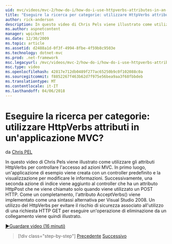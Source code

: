 ```yaml
---
uid: mvc/videos/mvc-2/how-do-i/how-do-i-use-httpverbs-attributes-in-an-mvc-application
title: "Eseguire la ricerca per categorie: utilizzare HttpVerbs attributi in un'applicazione MVC? | Microsoft Docs"
author: rick-anderson
description: In questo video di Chris Pels viene illustrato come utilizzare gli attributi HttpVerbs per controllare l'accesso ad azioni MVC. In primo luogo, un'applicazione di esempio viene creata con un valore predefinito co...
ms.author: aspnetcontent
manager: wpickett
ms.date: 12/30/2009
ms.topic: article
ms.assetid: d2488a1d-0f3f-4994-8fbe-4f59b8c9503e
ms.technology: dotnet-mvc
ms.prod: .net-framework
msc.legacyurl: /mvc/videos/mvc-2/how-do-i/how-do-i-use-httpverbs-attributes-in-an-mvc-application
msc.type: video
ms.openlocfilehash: 42817e712db0489f277ac65250b9c0f102088c0a
ms.sourcegitcommit: f8852267f463b62d7f975e56bea9aa3f68fbbdeb
ms.translationtype: MT
ms.contentlocale: it-IT
ms.lasthandoff: 04/06/2018
---
```

<a name="how-do-i-use-httpverbs-attributes-in-an-mvc-application"></a>Eseguire la ricerca per categorie: utilizzare HttpVerbs attributi in un'applicazione MVC?
====================
da [Chris PEL](https://twitter.com/chrispels)

In questo video di Chris Pels viene illustrato come utilizzare gli attributi HttpVerbs per controllare l'accesso ad azioni MVC. In primo luogo, un'applicazione di esempio viene creata con un controller predefinito e la visualizzazione per modificare le informazioni. Successivamente, una seconda azione di indice viene aggiunto al controller che ha un attributo HttpPost che ne viene chiamato solo quando viene utilizzato un POST HTTP. Come un completamento, l'attributo AcceptVerbs() viene implementato come una sintassi alternativa per Visual Studio 2008. Un utilizzo del HttpVerbs per evitare il rischio di sicurezza associato all'utilizzo di una richiesta HTTP GET per eseguire un'operazione di eliminazione da un collegamento viene quindi illustrato.

[&#9654;Guardare video (16 minuti)](https://channel9.msdn.com/Blogs/ASP-NET-Site-Videos/how-do-i-use-httpverbs-attributes-in-an-mvc-application)

> [!div class="step-by-step"]
> [Precedente](how-do-i-work-with-model-binders-in-an-mvc-application.md)
> [Successivo](mvc2-html-encoding.md)
